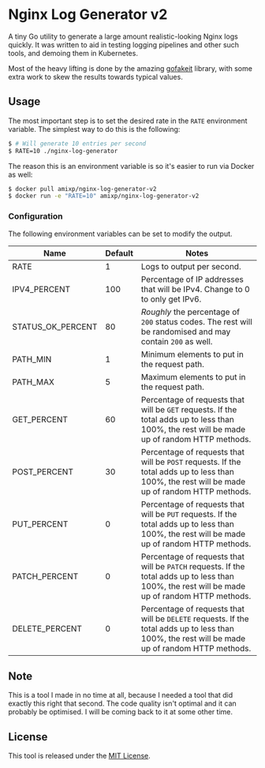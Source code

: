 # Nginx Log Generator v2

A tiny Go utility to generate a large amount realistic-looking Nginx logs quickly. It was written to aid in testing logging pipelines and other such tools, and demoing them in Kubernetes.

Most of the heavy lifting is done by the amazing [gofakeit](https://github.com/brianvoe/gofakeit) library, with some extra work to skew the results towards typical values.

## Usage

The most important step is to set the desired rate in the `RATE` environment variable. The simplest way to do this is the following:

```sh
$ # Will generate 10 entries per second
$ RATE=10 ./nginx-log-generator
```

The reason this is an environment variable is so it's easier to run via Docker as well:

```sh
$ docker pull amixp/nginx-log-generator-v2
$ docker run -e "RATE=10" amixp/nginx-log-generator-v2
```

### Configuration

The following environment variables can be set to modify the output.

| Name              | Default | Notes                                                                                                                                           |
| ----------------- | ------- | ----------------------------------------------------------------------------------------------------------------------------------------------- |
| RATE              | 1       | Logs to output per second.                                                                                                                      |
| IPV4_PERCENT      | 100     | Percentage of IP addresses that will be IPv4. Change to 0 to only get IPv6.                                                                     |
| STATUS_OK_PERCENT | 80      | _Roughly_ the percentage of `200` status codes. The rest will be randomised and may contain `200` as well.                                      |
| PATH_MIN          | 1       | Minimum elements to put in the request path.                                                                                                    |
| PATH_MAX          | 5       | Maximum elements to put in the request path.                                                                                                    |
| GET_PERCENT       | 60      | Percentage of requests that will be `GET` requests. If the total adds up to less than 100%, the rest will be made up of random HTTP methods.    |
| POST_PERCENT      | 30      | Percentage of requests that will be `POST` requests. If the total adds up to less than 100%, the rest will be made up of random HTTP methods.   |
| PUT_PERCENT       | 0       | Percentage of requests that will be `PUT` requests. If the total adds up to less than 100%, the rest will be made up of random HTTP methods.    |
| PATCH_PERCENT     | 0       | Percentage of requests that will be `PATCH` requests. If the total adds up to less than 100%, the rest will be made up of random HTTP methods.  |
| DELETE_PERCENT    | 0       | Percentage of requests that will be `DELETE` requests. If the total adds up to less than 100%, the rest will be made up of random HTTP methods. |

## Note

This is a tool I made in no time at all, because I needed a tool that did exactly this right that second. The code quality isn't optimal and it can probably be optimised. I will be coming back to it at some other time.

## License

This tool is released under the [MIT License](LICENSE).
